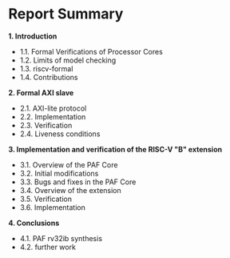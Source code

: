# Report Summary 

__1. Introduction__

- 1.1. Formal Verifications of Processor Cores
- 1.2. Limits of model checking
- 1.3. riscv-formal
- 1.4. Contributions

__2. Formal AXI slave__

- 2.1. AXI-lite protocol
- 2.2. Implementation
- 2.3. Verification
- 2.4. Liveness conditions

__3. Implementation and verification of the RISC-V "B" extension__

- 3.1. Overview of the PAF Core
- 3.2. Initial modifications
- 3.3. Bugs and fixes in the PAF Core
- 3.4. Overview of the extension
- 3.5. Verification
- 3.6. Implementation


__4. Conclusions__

- 4.1. PAF rv32ib synthesis
- 4.2. further work



